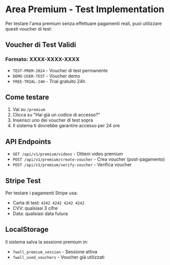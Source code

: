 # Area Premium - Test Implementation

Per testare l'area premium senza effettuare pagamenti reali, puoi utilizzare questi voucher di test:

## Voucher di Test Validi

### Formato: XXXX-XXXX-XXXX

- `TEST-PREM-2024` - Voucher di test permanente
- `DEMO-USER-TEST` - Voucher demo
- `FREE-TRIAL-24H` - Trial gratuito 24h

## Come testare

1. Vai su `/premium`
2. Clicca su "Hai già un codice di accesso?"
3. Inserisci uno dei voucher di test sopra
4. Il sistema ti dovrebbe garantire accesso per 24 ore

## API Endpoints

- `GET /api/v1/premium/videos` - Ottieni video premium
- `POST /api/v1/premium/create-voucher` - Crea voucher (post-pagamento)
- `POST /api/v1/premium/verify-voucher` - Verifica voucher

## Stripe Test

Per testare i pagamenti Stripe usa:
- Carta di test: `4242 4242 4242 4242`
- CVV: qualsiasi 3 cifre
- Data: qualsiasi data futura

## LocalStorage

Il sistema salva la sessione premium in:
- `fwall_premium_session` - Sessione attiva
- `fwall_used_vouchers` - Voucher già utilizzati
